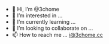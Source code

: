 - 👋 Hi, I’m @3chome
- 👀 I’m interested in ...
- 🌱 I’m currently learning ...
- 💞️ I’m looking to collaborate on ...
- 📫 How to reach me ... i@3chome.cc
